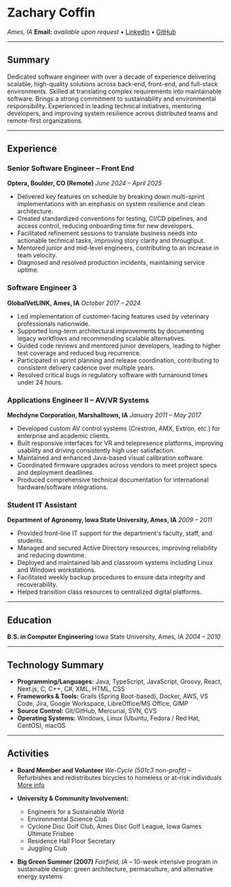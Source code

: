 # Zachary Coffin

*Ames, IA*
**Email:** *available upon request* • [LinkedIn](https://www.linkedin.com/in/zcoffin86) • [GitHub](https://github.com/zcoffin86)

---

## Summary

Dedicated software engineer with over a decade of experience delivering scalable, high-quality solutions across back-end, front-end, and full-stack environments. Skilled at translating complex requirements into maintainable software. Brings a strong commitment to sustainability and environmental responsibility. Experienced in leading technical initiatives, mentoring developers, and improving system resilience across distributed teams and remote-first organizations.

---

## Experience

### Senior Software Engineer – Front End

**Optera, Boulder, CO (Remote)**
*June 2024 – April 2025*

* Delivered key features on schedule by breaking down multi-sprint implementations with an emphasis on system resilience and clean architecture.
* Created standardized conventions for testing, CI/CD pipelines, and access control, reducing onboarding time for new developers.
* Facilitated refinement sessions to translate business needs into actionable technical tasks, improving story clarity and throughput.
* Mentored junior and mid-level engineers, contributing to an increase in team velocity.
* Diagnosed and resolved production incidents, maintaining service uptime.

### Software Engineer 3

**GlobalVetLINK, Ames, IA**
*October 2017 – 2024*

* Led implementation of customer-facing features used by veterinary professionals nationwide.
* Supported long-term architectural improvements by documenting legacy workflows and recommending scalable alternatives.
* Guided code reviews and mentored junior developers, leading to higher test coverage and reduced bug recurrence.
* Participated in sprint planning and release coordination, contributing to consistent delivery cadence over multiple years.
* Resolved critical bugs in regulatory software with turnaround times under 24 hours.

### Applications Engineer II – AV/VR Systems

**Mechdyne Corporation, Marshalltown, IA**
*January 2011 – May 2017*

* Developed custom AV control systems (Crestron, AMX, Extron, etc.) for enterprise and academic clients.
* Built responsive interfaces for VR and telepresence platforms, improving usability and driving consistently high user satisfaction.
* Maintained and enhanced Java-based visual calibration software.
* Coordinated firmware upgrades across vendors to meet project specs and deployment deadlines.
* Produced comprehensive technical documentation for international hardware/software integrations.

### Student IT Assistant

**Department of Agronomy, Iowa State University, Ames, IA**
*2009 – 2011*

* Provided front-line IT support for the department's faculty, staff, and students.
* Managed and secured Active Directory resources, improving reliability and reducing downtime.
* Deployed and maintained lab and classroom systems including Linux and Windows workstations.
* Facilitated weekly backup procedures to ensure data integrity and recoverability.
* Helped transition class resources to centralized digital platforms.

---

## Education

**B.S. in Computer Engineering**
Iowa State University, Ames, IA
*2004 – 2010*

---

## Technology Summary

* **Programming/Languages:** Java, TypeScript, JavaScript, Groovy, React, Next.js, C, C++, C#, XML, HTML, CSS
* **Frameworks & Tools:** Grails (Spring Boot-based), Docker, AWS, VS Code, Jira, Google Workspace, LibreOffice/MS Office, GIMP
* **Source Control:** Git/GitHub, Mercurial, SVN, CVS
* **Operating Systems:** Windows, Linux (Ubuntu, Fedora / Red Hat, CentOS), macOS

---

## Activities

* **Board Member and Volunteer**
  *We-Cycle (501c3 non-profit)* – Refurbishes and redistributes bicycles to homeless or at-risk individuals
  [More info](https://facebook.com/wecycle.community)

* **University & Community Involvement:**

  * Engineers for a Sustainable World
  * Environmental Science Club
  * Cyclone Disc Golf Club, Ames Disc Golf League, Iowa Games Ultimate Frisbee
  * Residence Hall Floor Secretary
  * Juggling Club

* **Big Green Summer (2007)**
  *Fairfield, IA* – 10-week intensive program in sustainable design: green architecture, permaculture, and alternative energy systems
